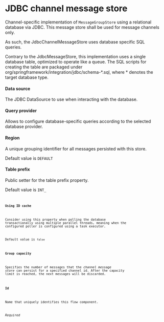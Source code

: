# JDBC channel message store
Channel-specific implementation of <code>MessageGroupStore</code> using a relational database via JDBC. This message store shall be used for message channels only.

As such, the JdbcChannelMessageStore uses database specific SQL queries.

Contrary to the JdbcMessageStore, this implementation uses a single database table, optimized to operate like a queue. The SQL scripts for creating the table are packaged under org/springframework/integration/jdbc/schema-*.sql, where * denotes the target database type.



#### Data source
The JDBC DataSource to use when interacting with the database.

#### Query provider
Allows to configure database-specific queries according to the selected database provider.

####  Region
A unique grouping identifier for all messages persisted with this store.

Default value is <code>DEFAULT</code>

#### Table prefix
Public setter for the table prefix property. 

Default value is <code>INT_<code>

#### Using ID cache
Consider using this property when polling the database transactionally using multiple parallel threads, meaning when the configured poller is configured using a task executor.

Default value is <code>false</code>

#### Group capacity
Specifies  the number of messages that the <i>channel message store</i> can persist for a specified channel id. After the capacity limit is reached, the next messages will be discarded.

#### Id
Name that uniquely identifies this flow component.

<i>Required</i>

